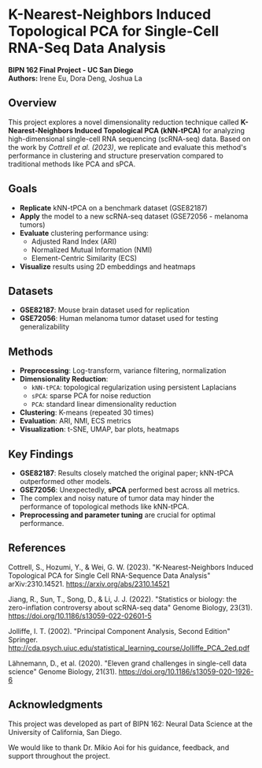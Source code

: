 # K-Nearest-Neighbors Induced Topological PCA for Single-Cell RNA-Seq Data Analysis  
**BIPN 162 Final Project - UC San Diego**  
**Authors:** Irene Eu, Dora Deng, Joshua La

## Overview
This project explores a novel dimensionality reduction technique called **K-Nearest-Neighbors Induced Topological PCA (kNN-tPCA)** for analyzing high-dimensional single-cell RNA sequencing (scRNA-seq) data. Based on the work by *Cottrell et al. (2023)*, we replicate and evaluate this method's performance in clustering and structure preservation compared to traditional methods like PCA and sPCA.

## Goals
- **Replicate** kNN-tPCA on a benchmark dataset (GSE82187)
- **Apply** the model to a new scRNA-seq dataset (GSE72056 - melanoma tumors)
- **Evaluate** clustering performance using:
  - Adjusted Rand Index (ARI)
  - Normalized Mutual Information (NMI)
  - Element-Centric Similarity (ECS)
- **Visualize** results using 2D embeddings and heatmaps

## Datasets
- **GSE82187**: Mouse brain dataset used for replication
- **GSE72056**: Human melanoma tumor dataset used for testing generalizability

## Methods
- **Preprocessing**: Log-transform, variance filtering, normalization
- **Dimensionality Reduction**:
  - `kNN-tPCA`: topological regularization using persistent Laplacians
  - `sPCA`: sparse PCA for noise reduction
  - `PCA`: standard linear dimensionality reduction
- **Clustering**: K-means (repeated 30 times)
- **Evaluation**: ARI, NMI, ECS metrics
- **Visualization**: t-SNE, UMAP, bar plots, heatmaps

## Key Findings
- **GSE82187**: Results closely matched the original paper; kNN-tPCA outperformed other models.
- **GSE72056**: Unexpectedly, **sPCA** performed best across all metrics.
- The complex and noisy nature of tumor data may hinder the performance of topological methods like kNN-tPCA.
- **Preprocessing and parameter tuning** are crucial for optimal performance.

## References
Cottrell, S., Hozumi, Y., & Wei, G. W. (2023).
"K-Nearest-Neighbors Induced Topological PCA for Single Cell RNA-Sequence Data Analysis"
arXiv:2310.14521. https://arxiv.org/abs/2310.14521

Jiang, R., Sun, T., Song, D., & Li, J. J. (2022).
"Statistics or biology: the zero-inflation controversy about scRNA-seq data"
Genome Biology, 23(31). https://doi.org/10.1186/s13059-022-02601-5

Jolliffe, I. T. (2002).
"Principal Component Analysis, Second Edition"
Springer. http://cda.psych.uiuc.edu/statistical_learning_course/Jolliffe_PCA_2ed.pdf

Lähnemann, D., et al. (2020).
"Eleven grand challenges in single-cell data science"
Genome Biology, 21(31). https://doi.org/10.1186/s13059-020-1926-6

## Acknowledgments
This project was developed as part of BIPN 162: Neural Data Science at the University of California, San Diego.

We would like to thank Dr. Mikio Aoi for his guidance, feedback, and support throughout the project.
